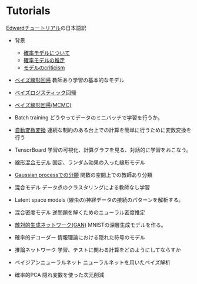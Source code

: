 # Tutorials
[Edwardチュートリアル](http://edwardlib.org/tutorials/)の日本語訳

- 背景
  - [確率モデルについて](ProbablisticModels.ipynb)
  - [確率モデルの推定](Inference.ipynb)
  - [モデルのcriticism](Criticism.ipynb)

- [ベイズ線形回帰](BayesianLinearRegression.ipynb)   教師あり学習の基本的なモデル

- [ベイズロジスティック回帰](BayesianLogisticRegression.ipynb)

- [ベイズ線形回帰(MCMC)](BayesianLinearRegression_MCMC.ipynb)

- Batch training
どうやってデータのミニバッチで学習を行うか。

- [自動変数変換](automated_transformations.ipynb)
連続な制約のある台上での計算を簡単に行うために変数変換を行う

- TensorBoard
学習の可視化、計算グラフを見る、対話的に学習をおこなう。

- [線形混合モデル](LinearMixedEffect.ipynb)
固定、ランダム効果の入った線形モデル

- [Gaussian processでの分類](GaussianProcess.ipynb)
関数の空間上での教師あり分類　

- 混合モデル
データ点のクラスタリングによる教師なし学習

- Latent space models
(線虫の)神経データの接続のパターンを解析する。

- 混合密度モデル
逆問題を解くためのニューラル密度推定

- [敵対的生成ネットワーク(GAN)](GAN.ipynb)
MNISTの深層生成モデルを作る。

- 確率的デコーダー
情報理論における隠れた符号のモデル

- 推論ネットワーク
学習、テストに関わる計算をどのようにしてならすか

- ベイジアンニューラルネット
ニューラルネットを用いたベイズ解析

- 確率的PCA
隠れ変数を使った次元削減
